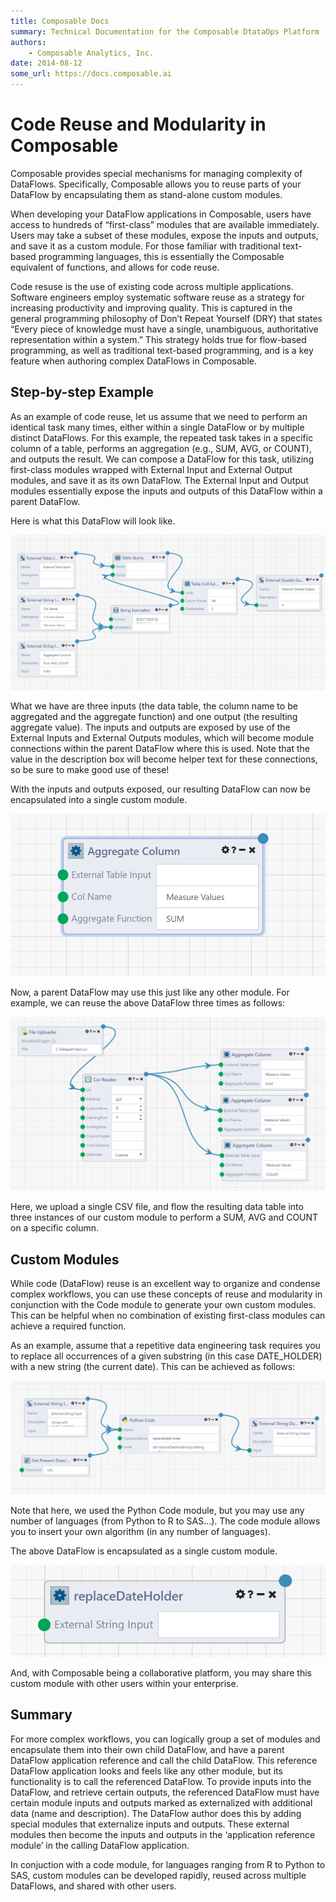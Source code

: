 ```yaml
---
title: Composable Docs
summary: Technical Documentation for the Composable DtataOps Platform
authors:
    - Composable Analytics, Inc.
date: 2014-08-12
some_url: https://docs.composable.ai
---
```


# Code Reuse and Modularity in Composable

Composable provides special mechanisms for managing complexity of DataFlows. Specifically, Composable allows you to reuse parts of your DataFlow by encapsulating them as stand-alone custom modules.

When developing your DataFlow applications in Composable, users have access to hundreds of “first-class” modules that are available immediately. Users may take a subset of these modules, expose the inputs and outputs, and save it as a custom module. For those familiar with traditional text-based programming languages, this is essentially the Composable equivalent of functions, and allows for code reuse.

Code resuse is the use of existing code across multiple applications. Software engineers employ systematic software reuse as a strategy for increasing productivity and improving quality. This is captured in the general programming philosophy of Don’t Repeat Yourself (DRY) that states “Every piece of knowledge must have a single, unambiguous, authoritative representation within a system.” This strategy holds true for flow-based programming, as well as traditional text-based programming, and is a key feature when authoring complex DataFlows in Composable.

## Step-by-step Example

As an example of code reuse, let us assume that we need to perform an identical task many times, either within a single DataFlow or by multiple distinct DataFlows. For this example, the repeated task takes in a specific column of a table, performs an aggregation (e.g., SUM, AVG, or COUNT), and outputs the result. We can compose a DataFlow for this task, utilizing first-class modules wrapped with External Input and External Output modules, and save it as its own DataFlow. The External Input and Output modules essentially expose the inputs and outputs of this DataFlow within a parent DataFlow.

Here is what this DataFlow will look like.

![Code Reuse](img/03.06.Img_1.png)

What we have are three inputs (the data table, the column name to be aggregated and the aggregate function) and one output (the resulting aggregate value). The inputs and outputs are exposed by use of the External Inputs and External Outputs modules, which will become module connections within the parent DataFlow where this is used. Note that the value in the description box will become helper text for these connections, so be sure to make good use of these!

With the inputs and outputs exposed, our resulting DataFlow can now be encapsulated into a single custom module.

![Code Reuse](img/03.06.Img_2.png)

Now, a parent DataFlow may use this just like any other module. For example, we can reuse the above DataFlow three times as follows:

![Code Reuse](img/03.06.Img_3.png)

Here, we upload a single CSV file, and flow the resulting data table into three instances of our custom module to perform a SUM, AVG and COUNT on a specific column.

## Custom Modules

While code (DataFlow) reuse is an excellent way to organize and condense complex workflows, you can use these concepts of reuse and modularity in conjunction with the Code module to generate your own custom modules. This can be helpful when no combination of existing first-class modules can achieve a required function.

As an example, assume that a repetitive data engineering task requires you to replace all occurrences of a given substring (in this case DATE_HOLDER) with a new string (the current date). This can be achieved as follows:

![Code Reuse](img/03.06.Img_4.png)

Note that here, we used the Python Code module, but you may use any number of languages (from Python to R to SAS…). The code module allows you to insert your own algorithm (in any number of languages).

The above DataFlow is encapsulated as a single custom module.

![Code Reuse](img/03.06.Img_5.png)

And, with Composable being a collaborative platform, you may share this custom module with other users within your enterprise.

## Summary

For more complex workflows, you can logically group a set of modules and encapsulate them into their own child DataFlow, and have a parent DataFlow application reference and call the child DataFlow. This reference DataFlow application looks and feels like any other module, but its functionality is to call the referenced DataFlow. To provide inputs into the DataFlow, and retrieve certain outputs, the referenced DataFlow must have certain module inputs and outputs marked as externalized with additional data (name and description). The DataFlow author does this by adding special modules that externalize inputs and outputs. These external modules then become the inputs and outputs in the ‘application reference module’ in the calling DataFlow application.

In conjuction with a code module, for languages ranging from R to Python to SAS, custom modules can be developed rapidly, reused across multiple DataFlows, and shared with other users.
